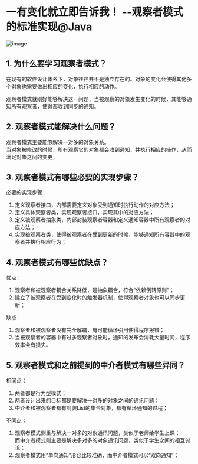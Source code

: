# 一有变化就立即告诉我！ --观察者模式的标准实现@Java
![image](https://user-images.githubusercontent.com/64548919/131465253-f2c9e857-1916-4956-b2b1-7a0dc892c5bd.png)

## 1. 为什么要学习观察者模式？
在现有的软件设计体系下，对象往往并不是独立存在的。对象的变化会使得其他多个对象也需要做出相应的变化，执行相应的动作。        

观察者模式就刚好能够解决这一问题，当被观察的对象发生变化的时候，其能够通知所有观察者，使得都收到同步的通知。        

## 2. 观察者模式能解决什么问题？
观察者模式主要能够解决一对多的对象关系。      
当对象被修改的时候，所有观察它的对象都会收到通知，并执行相应的操作，从而满足对象之间的变更，

## 3. 观察者模式有哪些必要的实现步骤？
必要的实现步骤：     
1. 定义观察者接口，内部需要定义对象受到通知时执行动作的对应方法；       
2. 定义具体观察者类，实现观察者接口，实现其中的对应方法；     
3. 定义被观察者抽象类，内部封装观察者容器和定义通知容器中所有观察者的对应方法；        
4. 实现被观察者类，使得被观察者在受到更新的时候，能够通知所有容器中的观察者并执行相应行为；       


## 4. 观察者模式有哪些优缺点？
优点：       
1. 观察者和被观察者耦合关系降低，是抽象耦合，符合“依赖倒转原则”；       
2. 建立了被观察者在受到变化时的触发器机制，使得观察者对象也可以同步更新；         

缺点：      
1. 观察者和被观察者没有完全解耦，有可能循环引用使得程序报错；       
2. 当被观察者的容器中有过多观察者对象时，通知的发布会消耗大量时间，程序效率会有损失。     

## 5. 观察者模式和之前提到的中介者模式有哪些异同？
相同点：       
1. 两者都是行为型模式；       
2. 两者设计出来的目标都是要解决一对多的对象之间的通讯问题；       
3. 中介者和被观察者都有封装List的集合对象，都有循环通知的过程；        

不同点：      
1. 观察者模式侧重与解决一对多的对象通讯问题，类似于老师给学生上课；       
   而中介者模式则主要是解决多对多的对象通讯问题，类似于学生之间的相互讨论；       
2. 观察者模式用“单向通知”形容比较准确，而中介者模式可以“双向通知”；
